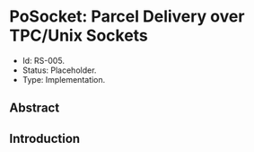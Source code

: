 # PoSocket: Parcel Delivery over TPC/Unix Sockets

- Id: RS-005.
- Status: Placeholder.
- Type: Implementation.

## Abstract

## Introduction

